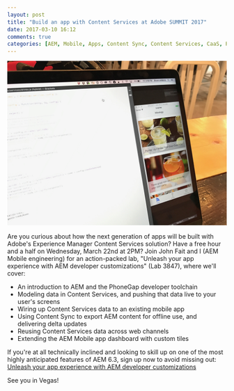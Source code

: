 ```yaml
---
layout: post
title: "Build an app with Content Services at Adobe SUMMIT 2017"
date: 2017-03-10 16:12
comments: true
categories: [AEM, Mobile, Apps, Content Sync, Content Services, CaaS, PhoneGap]
---
```


<img src="/images/mixology.jpeg" alt="Image of the app that you'll build during our SUMMIT lab" title="You'll build this app! Yes, YOU!"/>

Are you curious about how the next generation of apps will be built with Adobe's Experience Manager Content Services solution? Have a free hour and a half on Wednesday, March 22nd at 2PM? Join John Fait and I (AEM Mobile engineering) for an action-packed lab, "Unleash your app experience with AEM developer customizations" (Lab 3847), where we'll cover:

<!-- more -->

* An introduction to AEM and the PhoneGap developer toolchain
* Modeling data in Content Services, and pushing that data live to your user's screens
* Wiring up Content Services data to an existing mobile app
* Using Content Sync to export AEM content for offline use, and delivering delta updates
* Reusing Content Services data across web channels
* Extending the AEM Mobile app dashboard with custom tiles

If you're at all technically inclined and looking to skill up on one of the most highly anticipated features of AEM 6.3, sign up now to avoid missing out: <a href="http://bit.ly/summit-content-services-lab" target="_blank">Unleash your app experience with AEM developer customizations</a>

See you in Vegas!